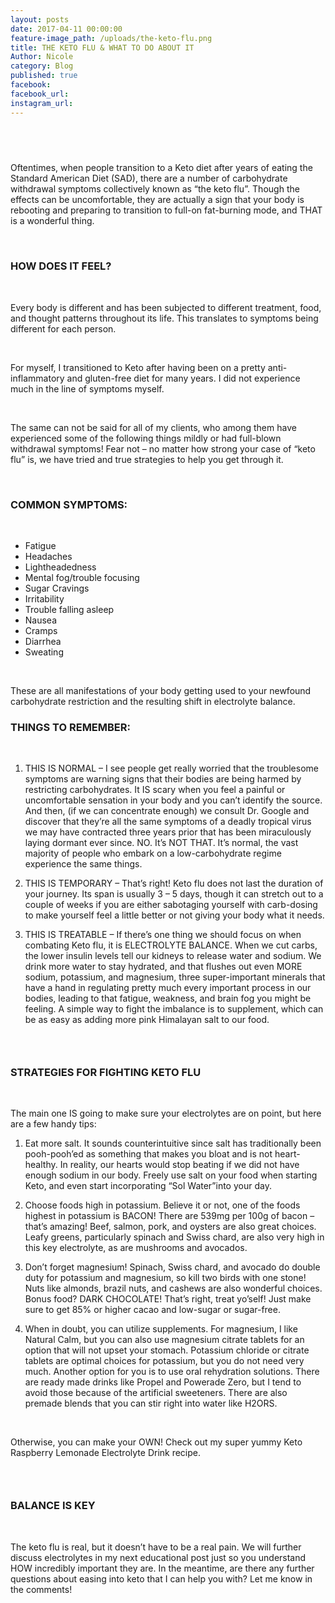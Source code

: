 ```yaml
---
layout: posts
date: 2017-04-11 00:00:00
feature-image_path: /uploads/the-keto-flu.png
title: THE KETO FLU & WHAT TO DO ABOUT IT
Author: Nicole
category: Blog
published: true
facebook:
facebook_url:
instagram_url:
---
```


## &nbsp;

Oftentimes, when people transition to a Keto diet after years of eating the Standard American Diet (SAD), there are a number of carbohydrate withdrawal symptoms collectively known as “the keto flu”. Though the effects can be uncomfortable, they are actually a sign that your body is rebooting and preparing to transition to full-on fat-burning mode, and THAT is a wonderful thing.

&nbsp;

### HOW DOES IT FEEL?

&nbsp;

Every body is different and has been subjected to different treatment, food, and thought patterns throughout its life. This translates to symptoms being different for each person.

&nbsp;

For myself, I transitioned to Keto after having been on a pretty anti-inflammatory and gluten-free diet for many years. I did not experience much in the line of symptoms myself.

&nbsp;

The same can not be said for all of my clients, who among them have experienced some of the following things mildly or had full-blown withdrawal symptoms! Fear not – no matter how strong your case of “keto flu” is, we have tried and true strategies to help you get through it.

&nbsp;

### COMMON SYMPTOMS:

&nbsp;

* Fatigue
* Headaches
* Lightheadedness
* Mental fog/trouble focusing
* Sugar Cravings
* Irritability
* Trouble falling asleep
* Nausea
* Cramps
* Diarrhea
* Sweating

&nbsp;

These are all manifestations of your body getting used to your newfound carbohydrate restriction and the resulting shift in electrolyte balance.

### THINGS TO REMEMBER:

&nbsp;

1. THIS IS NORMAL – I see people get really worried that the troublesome symptoms are warning signs that their bodies are being harmed by restricting carbohydrates. It IS scary when you feel a painful or uncomfortable sensation in your body and you can’t identify the source. And then, (if we can concentrate enough) we consult Dr. Google and discover that they’re all the same symptoms of a deadly tropical virus we may have contracted three years prior that has been miraculously laying dormant ever since. NO. It’s NOT THAT. It’s normal, the vast majority of people who embark on a low-carbohydrate regime experience the same things.

2. THIS IS TEMPORARY – That’s right! Keto flu does not last the duration of your journey. Its span is usually 3 – 5 days, though it can stretch out to a couple of weeks if you are either sabotaging yourself with carb-dosing to make yourself feel a little better or not giving your body what it needs.

3. THIS IS TREATABLE – If there’s one thing we should focus on when combating Keto flu, it is ELECTROLYTE BALANCE. When we cut carbs, the lower insulin levels tell our kidneys to release water and sodium. We drink more water to stay hydrated, and that flushes out even MORE sodium, potassium, and magnesium, three super-important minerals that have a hand in regulating pretty much every important process in our bodies, leading to that fatigue, weakness, and brain fog you might be feeling. A simple way to fight the imbalance is to supplement, which can be as easy as adding more pink Himalayan salt to our food.

### &nbsp;

### STRATEGIES FOR FIGHTING KETO FLU

&nbsp;

The main one IS going to make sure your electrolytes are on point, but here are a few handy tips:

1. Eat more salt. It sounds counterintuitive since salt has traditionally been pooh-pooh’ed as something that makes you bloat and is not heart-healthy. In reality, our hearts would stop beating if we did not have enough sodium in our body. Freely use salt on your food when starting Keto, and even start incorporating “Sol Water”into your day.

2. Choose foods high in potassium. Believe it or not, one of the foods highest in potassium is BACON! There are 539mg per 100g of bacon – that’s amazing! Beef, salmon, pork, and oysters are also great choices. Leafy greens, particularly spinach and Swiss chard, are also very high in this key electrolyte, as are mushrooms and avocados.

3. Don’t forget magnesium! Spinach, Swiss chard, and avocado do double duty for potassium and magnesium, so kill two birds with one stone! Nuts like almonds, brazil nuts, and cashews are also wonderful choices. Bonus food? DARK CHOCOLATE! That’s right, treat yo’self! Just make sure to get 85% or higher cacao and low-sugar or sugar-free.

4. When in doubt, you can utilize supplements. For magnesium, I like Natural Calm, but you can also use magnesium citrate tablets for an option that will not upset your stomach. Potassium chloride or citrate tablets are optimal choices for potassium, but you do not need very much. Another option for you is to use oral rehydration solutions. There are ready made drinks like Propel and Powerade Zero, but I tend to avoid those because of the artificial sweeteners. There are also premade blends that you can stir right into water like H2ORS.

&nbsp;

Otherwise, you can make your OWN! Check out my super yummy Keto Raspberry Lemonade Electrolyte Drink recipe.

### &nbsp;

### BALANCE IS KEY

&nbsp;

The keto flu is real, but it doesn’t have to be a real pain. We will further discuss electrolytes in my next educational post just so you understand HOW incredibly important they are. In the meantime, are there any further questions about easing into keto that I can help you with? Let me know in the comments!
